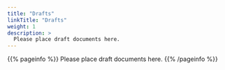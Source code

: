 ```yaml
---
title: "Drafts"
linkTitle: "Drafts"
weight: 1
description: >
  Please place draft documents here.
---
```


{{% pageinfo %}}
Please place draft documents here.
{{% /pageinfo %}}